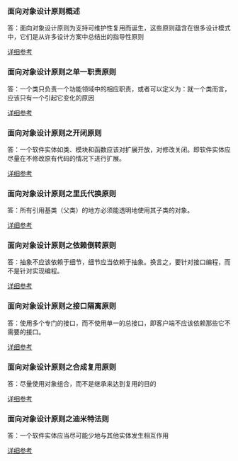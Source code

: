 ### 面向对象设计原则概述

答：面向对象设计原则为支持可维护性复用而诞生，这些原则蕴含在很多设计模式中，它们是从许多设计方案中总结出的指导性原则

[详细参考](http://blog.csdn.net/lovelion/article/details/7536532)

### 面向对象设计原则之单一职责原则

答：一个类只负责一个功能领域中的相应职责，或者可以定义为：就一个类而言，应该只有一个引起它变化的原因

[详细参考](http://blog.csdn.net/lovelion/article/details/7536542)

### 面向对象设计原则之开闭原则

答：一个软件实体如类、模块和函数应该对扩展开放，对修改关闭。即软件实体应尽量在不修改原有代码的情况下进行扩展。

[详细参考](http://blog.csdn.net/lovelion/article/details/7537584)

### 面向对象设计原则之里氏代换原则

答：所有引用基类（父类）的地方必须能透明地使用其子类的对象。

[详细参考](http://blog.csdn.net/lovelion/article/details/7540445)

### 面向对象设计原则之依赖倒转原则

答：抽象不应该依赖于细节，细节应当依赖于抽象。换言之，要针对接口编程，而不是针对实现编程。

[详细参考](http://blog.csdn.net/lovelion/article/details/7562783)

### 面向对象设计原则之接口隔离原则

答：使用多个专门的接口，而不使用单一的总接口，即客户端不应该依赖那些它不需要的接口。

[详细参考](http://blog.csdn.net/lovelion/article/details/7562842)

### 面向对象设计原则之合成复用原则

答：尽量使用对象组合，而不是继承来达到复用的目的

[详细参考](http://blog.csdn.net/lovelion/article/details/7563441)

### 面向对象设计原则之迪米特法则

答：一个软件实体应当尽可能少地与其他实体发生相互作用

[详细参考](http://blog.csdn.net/lovelion/article/details/7563445)
